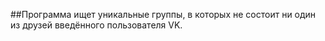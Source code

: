 ##Программа ищет уникальные группы, в которых не состоит ни один из друзей введённого пользователя VK.

